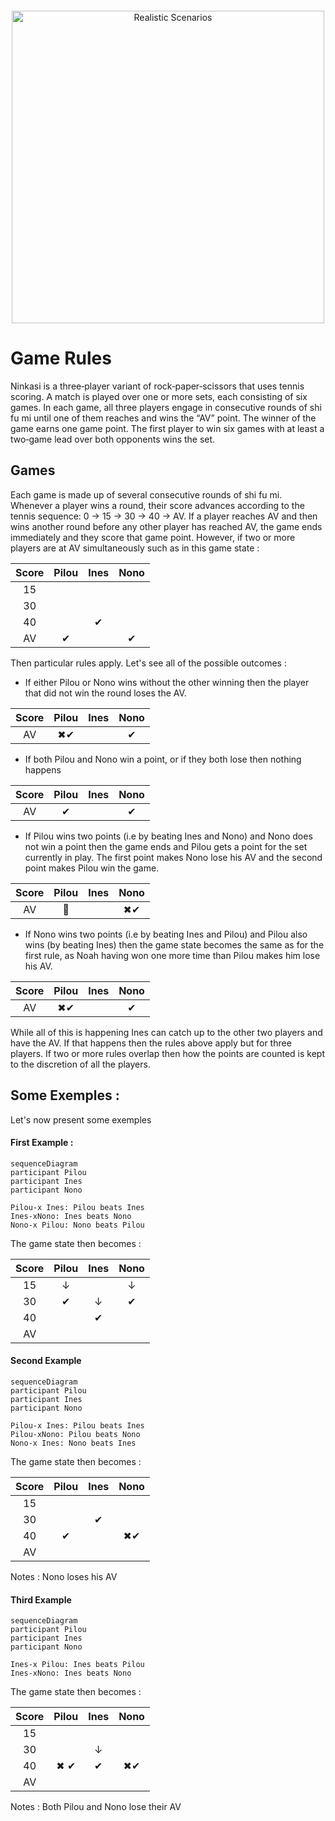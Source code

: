 <div align="center" style="margin-top:20px; margin-bottom:20px;">
      <img src="https://github.com/noahtournier/ninkasi/blob/315665044413eb285dd162c6f487db996ab644b3/Ninkasi.png" alt="Realistic Scenarios" width="500">
      <p style="font-size:75%;"><em></em></p>
</div>

# Game Rules 
Ninkasi is a three‑player variant of rock‑paper‑scissors that uses tennis scoring. 
A match is played over one or more sets, each consisting of six games. In each game, all three players engage in consecutive rounds of shi fu mi until one of them reaches and wins the “AV” point. The winner of the game earns one game point. The first player to win six games with at least a two‑game lead over both opponents wins the set.
## Games
Each game is made up of several consecutive rounds of shi fu mi. 
Whenever a player wins a round, their score advances according to the tennis sequence: 0 → 15 → 30 → 40 → AV. If a player reaches AV and then wins another round before any other player has reached AV, the game ends immediately and they score that game point. However, if two or more players are at AV simultaneously such as in this game state :
<div align="center">

| Score | Pilou | Ines | Nono |
|:-----:|:-----:|:----:|:----:|
| 15    |       |      |     |
| 30    |      |     |     |
| 40    |       |   ✔  |      |
| AV    |   ✔    |      |  ✔    |
</div>

Then particular rules apply. Let's see all of the possible outcomes : 
* If either Pilou or Nono wins without the other winning then the player that did not win the round loses the AV.
<div align="center">

| Score | Pilou | Ines | Nono |
|:-----:|:-----:|:----:|:----:|
| AV    |  ✖✔     |      |  ✔    |
</div>

* If both Pilou and Nono win a point, or if they both lose then nothing happens 
<div align="center">

| Score | Pilou | Ines | Nono |
|:-----:|:-----:|:----:|:----:|
| AV    |    ✔    ||  ✔    |
</div>

* If Pilou wins two points (i.e by beating Ines and Nono) and Nono does not win a point then the game ends and Pilou gets a point for the set currently in play. The first point makes Nono lose his AV and the second point makes Pilou win the game. 
<div align="center">

| Score | Pilou | Ines | Nono |
|:-----:|:-----:|:----:|:----:|
| AV    |    👑    || ✖✔   |
</div>

* If Nono wins two points (i.e by beating Ines and Pilou) and Pilou also wins (by beating Ines) then the game state becomes the same as for the first rule, as Noah having won one more time than Pilou makes him lose his AV.
<div align="center">

| Score | Pilou | Ines | Nono |
|:-----:|:-----:|:----:|:----:|
| AV    |    ✖✔   |      |  ✔    |
</div>

While all of this is happening Ines can catch up to the other two players and have the AV. If that happens then the rules above apply but for three players. If two or more rules overlap then how the points are counted is kept to the discretion of all the players. 
## Some Exemples :
Let's now present some exemples
#### First Example :
```mermaid
sequenceDiagram
participant Pilou
participant Ines
participant Nono
    
Pilou-x Ines: Pilou beats Ines
Ines-xNono: Ines beats Nono
Nono-x Pilou: Nono beats Pilou

```
The game state then becomes :
<div align="center">

| Score | Pilou | Ines | Nono |
|:-----:|:-----:|:----:|:----:|
| 15    |    ↓   |      |   ↓   |
| 30    |   ✔   |  ↓    |   ✔  |
| 40    |       |   ✔  |      |
| AV    |       |      |      |

</div>

#### Second Example

```mermaid
sequenceDiagram
participant Pilou
participant Ines
participant Nono
    
Pilou-x Ines: Pilou beats Ines
Pilou-xNono: Pilou beats Nono
Nono-x Ines: Nono beats Ines

```
The game state then becomes :
<div align="center">

| Score | Pilou | Ines | Nono |
|:-----:|:-----:|:----:|:----:|
| 15    |       |      |      |
| 30    |      |    ✔   |     |
| 40    |    ✔   |     |    ✖✔    |
| AV    |       |      |      |

</div>
Notes : Nono loses his AV


#### Third Example

```mermaid
sequenceDiagram
participant Pilou
participant Ines
participant Nono
    
Ines-x Pilou: Ines beats Pilou
Ines-xNono: Ines beats Nono

```
The game state then becomes :
<div align="center">

| Score | Pilou | Ines | Nono |
|:-----:|:-----:|:----:|:----:|
| 15    |       |      |      |
| 30    |      |    ↓   |     |
| 40    |   ✖ ✔   |  ✔   |    ✖✔    |
| AV    |       |      |      |

</div>
Notes : Both Pilou and Nono lose their AV
